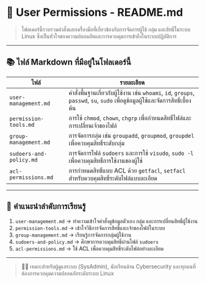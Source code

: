 # 🔐 User Permissions - README.md

> โฟลเดอร์นี้รวบรวมคำสั่งและเครื่องมือที่เกี่ยวข้องกับการจัดการผู้ใช้ กลุ่ม และสิทธิ์ในระบบ Linux ซึ่งเป็นหัวใจของความปลอดภัยและการควบคุมการเข้าถึงในระบบปฏิบัติการ

---

## 📚 ไฟล์ Markdown ที่มีอยู่ในโฟลเดอร์นี้

| ไฟล์ | รายละเอียด |
|------|-------------|
| `user-management.md` | คำสั่งพื้นฐานเกี่ยวกับผู้ใช้งาน เช่น `whoami`, `id`, `groups`, `passwd`, `su`, `sudo` เพื่อดูข้อมูลผู้ใช้และจัดการสิทธิ์เบื้องต้น |
| `permission-tools.md` | การใช้ `chmod`, `chown`, `chgrp` เพื่อกำหนดสิทธิ์ไฟล์และการเปลี่ยนเจ้าของไฟล์ |
| `group-management.md` | การจัดการกลุ่ม เช่น `groupadd`, `groupmod`, `groupdel` เพื่อควบคุมสิทธิ์ระดับกลุ่ม |
| `sudoers-and-policy.md` | การจัดการไฟล์ `sudoers` และการใช้ `visudo`, `sudo -l` เพื่อควบคุมสิทธิ์การใช้งานของผู้ใช้ |
| `acl-permissions.md` | การกำหนดสิทธิ์แบบ ACL ด้วย `getfacl`, `setfacl` สำหรับควบคุมสิทธิ์ระดับไฟล์แบบละเอียด |

---

## 🧭 คำแนะนำลำดับการเรียนรู้

1. `user-management.md` → ทำความเข้าใจคำสั่งดูข้อมูลตัวเอง กลุ่ม และการเปลี่ยนสิทธิ์ผู้ใช้งาน
2. `permission-tools.md` → เข้าใจวิธีการจัดการสิทธิ์และเจ้าของไฟล์ในระบบ
3. `group-management.md` → เรียนรู้การจัดการกลุ่มผู้ใช้งาน
4. `sudoers-and-policy.md` → ศึกษาการควบคุมสิทธิ์ผ่านไฟล์ `sudoers`
5. `acl-permissions.md` → ใช้ ACL เพื่อควบคุมสิทธิ์ระดับไฟล์อย่างละเอียด

---

> 👨‍💻 เหมาะสำหรับผู้ดูแลระบบ (SysAdmin), นักเรียนด้าน Cybersecurity และทุกคนที่ต้องการควบคุมความปลอดภัยระดับระบบ Linux
